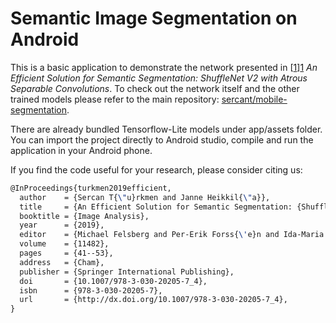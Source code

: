 # Semantic Image Segmentation on Android

This is a basic application to demonstrate the network presented 
in [[1]][1] *An Efficient Solution for Semantic Segmentation: ShuffleNet
V2 with Atrous Separable Convolutions*. To check out the network itself and the other
trained models please refer to the main repository: [sercant/mobile-segmentation][2].

There are already bundled Tensorflow-Lite models under app/assets folder. You can import
the project directly to Android studio, compile and run the application in your Android
phone.

If you find the code useful for your research, please consider citing us:

```tex
@InProceedings{turkmen2019efficient,
  author    = {Sercan T{\"u}rkmen and Janne Heikkil{\"a}},
  title     = {An Efficient Solution for Semantic Segmentation: {ShuffleNet} V2 with Atrous Separable Convolutions},
  booktitle = {Image Analysis},
  year      = {2019},
  editor    = {Michael Felsberg and Per-Erik Forss{\'e}n and Ida-Maria Sintorn and Jonas Unger},
  volume    = {11482},
  pages     = {41--53},
  address   = {Cham},
  publisher = {Springer International Publishing},
  doi       = {10.1007/978-3-030-20205-7_4},
  isbn      = {978-3-030-20205-7},
  url       = {http://dx.doi.org/10.1007/978-3-030-20205-7_4},
}
```

[1]: https://doi.org/10.1007/978-3-030-20205-7_4
[2]: https://github.com/sercant/mobile-segmentation